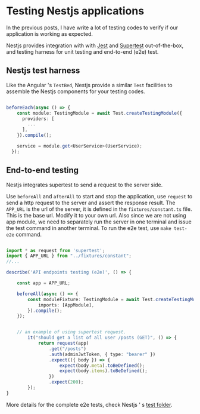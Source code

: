 # Testing Nestjs applications

In the previous posts, I have write a lot of testing codes to verify if our application is working as expected.

Nestjs provides integration with with [Jest](https://github.com/facebook/jest)
and [Supertest](https://github.com/visionmedia/supertest) out-of-the-box, and testing harness for unit testing and
end-to-end (e2e) test.

## Nestjs test harness

Like the Angular 's `TestBed`, Nestjs provide a similar `Test` facilities to assemble the Nestjs components for your
testing codes.

```ts

beforeEach(async () => {
    const module: TestingModule = await Test.createTestingModule({
      providers: [
        ...
      ],
    }).compile();

    service = module.get<UserService>(UserService);
  });

```

## End-to-end testing

Nestjs integrates supertest to send a request to the server side.

Use `beforeAll` and `afterAll` to start and stop the application, use `request` to send a http request to the server and
assert the response result.
The `APP_URL` is the url of the server, it is defined in the `fixtures/constant.ts` file. This is the base url. Modify
it to your own url.
Also since we are not using app module, we need to separately run the server in one terminal and issue the test command
in another terminal.
To run the e2e test, use `make test-e2e` command.

```ts

import * as request from 'supertest';
import { APP_URL } from "../fixtures/constant";
//...

describe('API endpoints testing (e2e)', () => {

  	const app = APP_URL;

    beforeAll(async () => {
        const moduleFixture: TestingModule = await Test.createTestingModule({
            imports: [AppModule],
        }).compile();
    });


    // an example of using supertest request.
		it("should get a list of all user /posts (GET)", () => {
			return request(app)
				.get("/posts")
				.auth(adminJwtToken, { type: "bearer" })
				.expect(({ body }) => {
					expect(body.meta).toBeDefined();
					expect(body.items).toBeDefined();
				})
				.expect(200);
		});
}

```

More details for the complete e2e tests, check Nestjs '
s [test folder](https://github.com/rubiin/ultimate-nest/tree/master/test).

